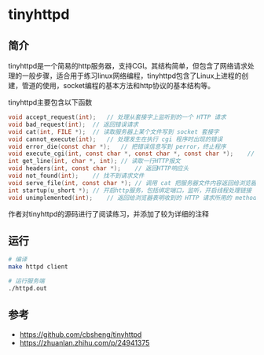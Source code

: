 # tinyhttpd

## 简介

tinyhttpd是一个简易的http服务器，支持CGI。其结构简单，但包含了网络请求处理的一般步骤，适合用于练习linux网络编程，tinyhttpd包含了Linux上进程的创建，管道的使用，socket编程的基本方法和http协议的基本结构等。

tinyhttpd主要包含以下函数

```c
void accept_request(int);   // 处理从套接字上监听到的一个 HTTP 请求
void bad_request(int);  // 返回错误请求
void cat(int, FILE *);  // 读取服务器上某个文件写到 socket 套接字
void cannot_execute(int);   // 处理发生在执行 cgi 程序时出现的错误
void error_die(const char *);   // 把错误信息写到 perror，终止程序
void execute_cgi(int, const char *, const char *, const char *);    // 运行cgi脚本，创建子进程执行脚本
int get_line(int, char *, int); // 读取一行HTTP报文
void headers(int, const char *);    // 返回HTTP响应头
void not_found(int);    // 找不到请求文件
void serve_file(int, const char *); // 调用 cat 把服务器文件内容返回给浏览器。
int startup(u_short *); // 开启http服务，包括绑定端口，监听，开启线程处理链接
void unimplemented(int);    // 返回给浏览器表明收到的 HTTP 请求所用的 method 不被支持。
```

作者对tinyhttpd的源码进行了阅读练习，并添加了较为详细的注释

## 运行

```sh
# 编译
make httpd client

# 运行服务端
./httpd.out
```

## 参考

- https://github.com/cbsheng/tinyhttpd
- https://zhuanlan.zhihu.com/p/24941375
